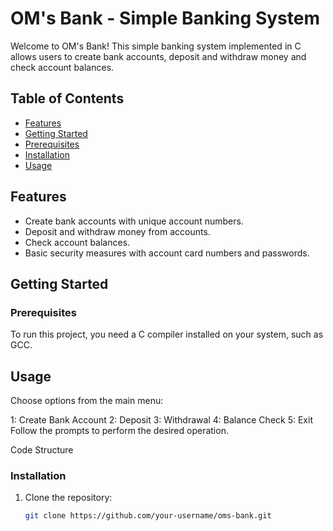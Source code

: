 # OM's Bank - Simple Banking System

Welcome to OM's Bank! This simple banking system implemented in C allows users to create bank accounts, deposit and withdraw money and check account balances.

## Table of Contents

- [Features](#features)
- [Getting Started](#getting-started)
- [Prerequisites](#prerequisites)
- [Installation](#installation)
- [Usage](#usage)

## Features

- Create bank accounts with unique account numbers.
- Deposit and withdraw money from accounts.
- Check account balances.
- Basic security measures with account card numbers and passwords.

## Getting Started

### Prerequisites

To run this project, you need a C compiler installed on your system, such as GCC.

## Usage
Choose options from the main menu:

1: Create Bank Account
2: Deposit
3: Withdrawal
4: Balance Check
5: Exit
Follow the prompts to perform the desired operation.

Code Structure

### Installation

1. Clone the repository:

   ```bash
   git clone https://github.com/your-username/oms-bank.git
